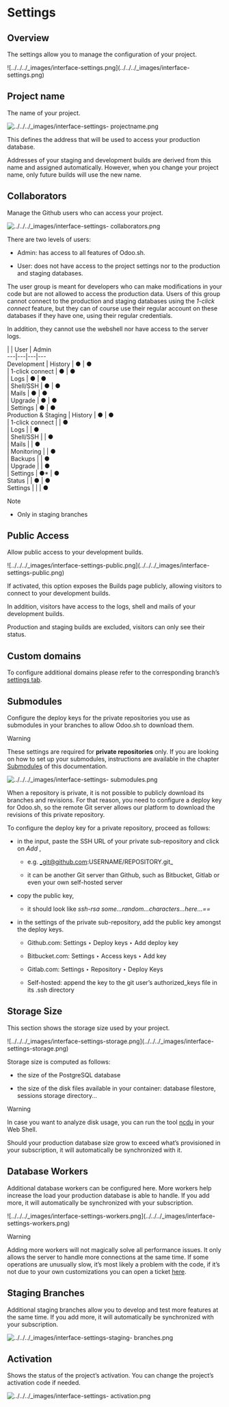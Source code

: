 # Settings

## Overview

The settings allow you to manage the configuration of your project.

![../../../_images/interface-settings.png](../../../_images/interface-
settings.png)

## Project name

The name of your project.

![../../../_images/interface-settings-
projectname.png](../../../_images/interface-settings-projectname.png)

This defines the address that will be used to access your production database.

Addresses of your staging and development builds are derived from this name
and assigned automatically. However, when you change your project name, only
future builds will use the new name.

## Collaborators

Manage the Github users who can access your project.

![../../../_images/interface-settings-
collaborators.png](../../../_images/interface-settings-collaborators.png)

There are two levels of users:

  * Admin: has access to all features of Odoo.sh.

  * User: does not have access to the project settings nor to the production and staging databases.

The user group is meant for developers who can make modifications in your code
but are not allowed to access the production data. Users of this group cannot
connect to the production and staging databases using the _1-click connect_
feature, but they can of course use their regular account on these databases
if they have one, using their regular credentials.

In addition, they cannot use the webshell nor have access to the server logs.

|  | User | Admin  
---|---|---|---  
Development | History | ● | ●  
| 1-click connect | ● | ●  
| Logs | ● | ●  
| Shell/SSH | ● | ●  
| Mails | ● | ●  
| Upgrade | ● | ●  
| Settings | ● | ●  
Production & Staging | History | ● | ●  
| 1-click connect |  | ●  
| Logs |  | ●  
| Shell/SSH |  | ●  
| Mails |  | ●  
| Monitoring |  | ●  
| Backups |  | ●  
| Upgrade |  | ●  
| Settings | ●* | ●  
Status |  | ● | ●  
Settings |  |  | ●  
  
Note

* Only in staging branches

## Public Access

Allow public access to your development builds.

![../../../_images/interface-settings-public.png](../../../_images/interface-
settings-public.png)

If activated, this option exposes the Builds page publicly, allowing visitors
to connect to your development builds.

In addition, visitors have access to the logs, shell and mails of your
development builds.

Production and staging builds are excluded, visitors can only see their
status.

## Custom domains

To configure additional domains please refer to the corresponding branch’s
[settings tab](branches.html#odoosh-gettingstarted-branches-tabs-settings).

## Submodules

Configure the deploy keys for the private repositories you use as submodules
in your branches to allow Odoo.sh to download them.

Warning

These settings are required for **private repositories** only. If you are
looking on how to set up your submodules, instructions are available in the
chapter [Submodules](../advanced/submodules.html#odoosh-advanced-submodules)
of this documentation.

![../../../_images/interface-settings-
submodules.png](../../../_images/interface-settings-submodules.png)

When a repository is private, it is not possible to publicly download its
branches and revisions. For that reason, you need to configure a deploy key
for Odoo.sh, so the remote Git server allows our platform to download the
revisions of this private repository.

To configure the deploy key for a private repository, proceed as follows:

  * in the input, paste the SSH URL of your private sub-repository and click on _Add_ ,

    * e.g. _git@github.com:USERNAME/REPOSITORY.git_

    * it can be another Git server than Github, such as Bitbucket, Gitlab or even your own self-hosted server

  * copy the public key,

    * it should look like _ssh-rsa some…random…characters…here…==_

  * in the settings of the private sub-repository, add the public key amongst the deploy keys.

    * Github.com: Settings ‣ Deploy keys ‣ Add deploy key

    * Bitbucket.com: Settings ‣ Access keys ‣ Add key

    * Gitlab.com: Settings ‣ Repository ‣ Deploy Keys

    * Self-hosted: append the key to the git user’s authorized_keys file in its .ssh directory

## Storage Size

This section shows the storage size used by your project.

![../../../_images/interface-settings-storage.png](../../../_images/interface-
settings-storage.png)

Storage size is computed as follows:

  * the size of the PostgreSQL database

  * the size of the disk files available in your container: database filestore, sessions storage directory…

Warning

In case you want to analyze disk usage, you can run the tool
[ncdu](https://dev.yorhel.nl/ncdu/man) in your Web Shell.

Should your production database size grow to exceed what’s provisioned in your
subscription, it will automatically be synchronized with it.

## Database Workers

Additional database workers can be configured here. More workers help increase
the load your production database is able to handle. If you add more, it will
automatically be synchronized with your subscription.

![../../../_images/interface-settings-workers.png](../../../_images/interface-
settings-workers.png)

Warning

Adding more workers will not magically solve all performance issues. It only
allows the server to handle more connections at the same time. If some
operations are unusually slow, it’s most likely a problem with the code, if
it’s not due to your own customizations you can open a ticket
[here](https://www.odoo.com/help).

## Staging Branches

Additional staging branches allow you to develop and test more features at the
same time. If you add more, it will automatically be synchronized with your
subscription.

![../../../_images/interface-settings-staging-
branches.png](../../../_images/interface-settings-staging-branches.png)

## Activation

Shows the status of the project’s activation. You can change the project’s
activation code if needed.

![../../../_images/interface-settings-
activation.png](../../../_images/interface-settings-activation.png)

